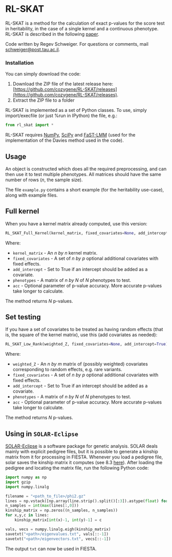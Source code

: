 # RL-SKAT

RL-SKAT is a method for the calculation of exact p-values for the score test in heritability, in the case of a single kernel and a continuous phenotype. RL-SKAT is described in the following [paper](http://www.genetics.org/content/early/2017/10/12/genetics.117.300395).

Code written by Regev Schweiger. For questions or comments, mail [schweiger@post.tau.ac.il](mailto:schweiger@post.tau.ac.il).

### Installation

You can simply download the code:

1. Download the ZIP file of the latest release here: [https://github.com/cozygene/RL-SKAT/releases](https://github.com/cozygene/RL-SKAT/releases).
2. Extract the ZIP file to a folder

RL-SKAT is implemented as a set of Python classes. To use, simply import/execfile (or just %run in IPython) the file, e.g.:
```python
from rl_skat import *
```

RL-SKAT requires [NumPy](http://www.numpy.org/), [SciPy](http://www.scipy.org) and [FaST-LMM](https://github.com/MicrosoftGenomics/FaST-LMM) (used for the implementation of the Davies method used in the code).

## Usage

An object is constructed which does all the required preprocessing, and can then use it to test multiple phenotypes. All matrices should have the same number of rows (*n*, the sample size).

The file `example.py` contains a short example (for the heritability use-case), along with example files.

## Full kernel

When you have a kernel matrix already computed, use this version:

```python
RL_SKAT_Full_Kernel(kernel_matrix, fixed_covariates=None, add_intercept=True).test(phenotypes, acc=1e-7)
```
Where:
* `kernel_matrix` - An *n by n* kernel matrix.
* `fixed_covariates` - A set of *n by p* optional additional covariates with fixed effects.
* `add_intercept` - Set to True if an intercept should be added as a covariate.
* `phenotypes` - A matrix of *n by N* of *N* phenotypes to test.
* `acc` - Optional parameter of p-value accuracy. More accurate p-values take longer to calculate.

The method returns *N* p-values.

## Set testing

If you have a set of covariates to be treated as having random effects (that is, the square of the kernel matrix), use this  (add covariates as needed):

```python
RL_SKAT_Low_Rank(weighted_Z, fixed_covariates=None, add_intercept=True).test(phenotypes, acc=1e-7)
```

Where:
* `weighted_Z` - An *n by m* matrix of (possibly weighted) covariates corresponding to random effects, e.g. rare variants.
* `fixed_covariates` - A set of *n by p* optional additional covariates with fixed effects.
* `add_intercept` - Set to True if an intercept should be added as a covariate.
* `phenotypes` - A matrix of *n by N* of *N* phenotypes to test.
* `acc` - Optional parameter of p-value accuracy. More accurate p-values take longer to calculate.

The method returns *N* p-values.

## Using in `SOLAR-Eclipse`

[SOLAR-Eclipse](http://solar-eclipse-genetics.org/) is a software package for genetic analysis. SOLAR deals mainly with explicit pedigree files, but it is possible to generate a kinship matrix from it for processing in FIESTA. Whenever you load a pedigree file, solar saves the kinship matrix it computes (see 8.3 [here](https://helix.nih.gov/Documentation/solar-6.6.2-doc/08.chapter.html)). After loading the pedigree and locating the matrix file, run the following Python code:
```python
import numpy as np
import gzip
import numpy.linalg

filename = "<path_to_file>/phi2.gz"
lines = np.vstack([np.array(line.strip().split()[:3]).astype(float) for line in gzip.open(filename).read().splitlines()[1:]])
n_samples = int(max(lines[:,0]))
kinship_matrix = np.zeros((n_samples, n_samples))
for x,y,c in lines:
    kinship_matrix[int(x)-1, int(y)-1] = c

vals, vecs = numpy.linalg.eigh(kinship_matrix)
savetxt("<path>/eigenvalues.txt", vals[::-1])
savetxt("<path>/eigenvectors.txt", vecs[::-1])
```

The output `txt` can now be used in FIESTA.
